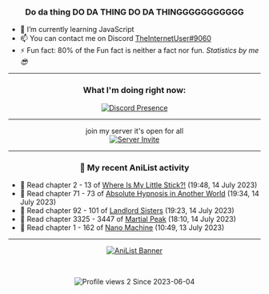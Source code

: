 <div align="center">

### Do da thing DO DA THING DO DA THINGGGGGGGGGGG
</div>

- 🌱 I’m currently learning JavaScript
- 📫 You can contact me on Discord [TheInternetUser#9060](https://discord.com/users/534117072796385300)
- ⚡ Fun fact: 80% of the Fun fact is neither a fact nor fun. _Statistics by me 😎_
<hr>

<div align="center">

### What I'm doing right now:
[![Discord Presence](https://lanyard.cnrad.dev/api/534117072796385300)](https://discord.com/users/534117072796385300)
<hr>

join my server it's open for all <br>
[![Server Invite](https://invidget.switchblade.xyz/bfYgVHxrSs)](https://discord.gg/bfYgVHxrSs)

<hr>
  
### 🌸 My recent AniList activity

</div>

<!-- ANILIST_ACTIVITY:start -->

-   📖 Read chapter 2 - 13 of [Where Is My Little Stick?!](https://anilist.co/manga/157094) (19:48, 14 July 2023)
-   📖 Read chapter 71 - 73 of [Absolute Hypnosis in Another World](https://anilist.co/manga/145575) (19:34, 14 July 2023)
-   📖 Read chapter 92 - 101 of [Landlord Sisters](https://anilist.co/manga/138564) (19:23, 14 July 2023)
-   📖 Read chapter 3325 - 3447 of [Martial Peak](https://anilist.co/manga/104494) (18:10, 14 July 2023)
-   📖 Read chapter 1 - 162 of [Nano Machine](https://anilist.co/manga/120980) (10:49, 13 July 2023)

<!-- ANILIST_ACTIVITY:end -->
<hr>

<div align="center">

[![AniList Banner](https://img.anili.st/User/929966)](https://anilist.co/user/TheInternetUser)

<!-- ![Profile views](https://gpvc.arturio.dev/TheInternetUse7) Since 2023-01-09 -->
<br>

![Profile views 2](https://eng8ov7sekpf7ov.m.pipedream.net) Since 2023-06-04

</div>
